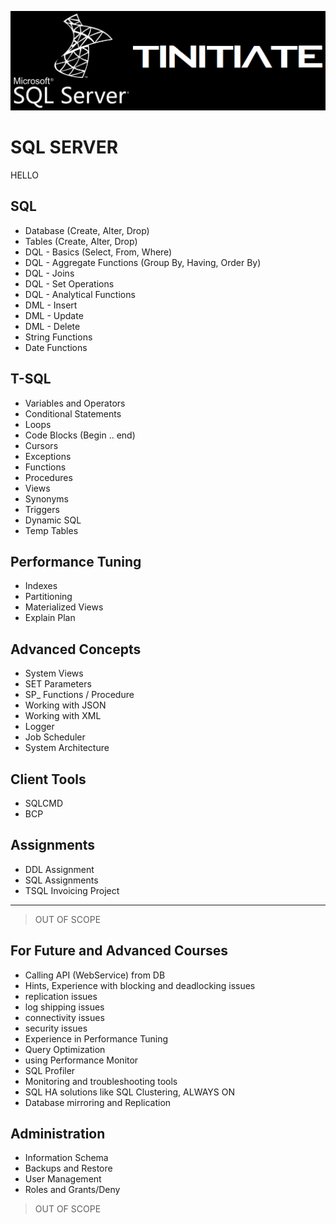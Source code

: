 ![Tinitiate SQLSERVER Training](images/sqlserver.png)
# SQL SERVER
HELLO
## SQL
* Database (Create, Alter, Drop)
* Tables (Create, Alter, Drop)
* DQL - Basics (Select, From, Where)
* DQL - Aggregate Functions (Group By, Having, Order By)
* DQL - Joins
* DQL - Set Operations
* DQL - Analytical Functions
* DML - Insert
* DML - Update
* DML - Delete
* String Functions
* Date Functions

## T-SQL
* Variables and Operators
* Conditional Statements
* Loops
* Code Blocks (Begin .. end)
* Cursors
* Exceptions
* Functions
* Procedures
* Views
* Synonyms
* Triggers
* Dynamic SQL
* Temp Tables

## Performance Tuning
* Indexes
* Partitioning
* Materialized Views
* Explain Plan

## Advanced Concepts
* System Views
* SET Parameters
* SP_ Functions / Procedure
* Working with JSON
* Working with XML
* Logger
* Job Scheduler
* System Architecture

## Client Tools
* SQLCMD
* BCP

## Assignments
* DDL Assignment
* SQL Assignments
* TSQL Invoicing Project

* * *
> OUT OF SCOPE
## For Future and Advanced Courses
* Calling API (WebService) from DB
* Hints, Experience with blocking and deadlocking issues
* replication issues
* log shipping issues
* connectivity issues
* security issues
* Experience in Performance Tuning
* Query Optimization
* using Performance Monitor
* SQL Profiler
* Monitoring and troubleshooting tools
* SQL HA solutions like SQL Clustering, ALWAYS ON
* Database mirroring and Replication

## Administration
* Information Schema
* Backups and Restore
* User Management
* Roles and Grants/Deny

> OUT OF SCOPE
